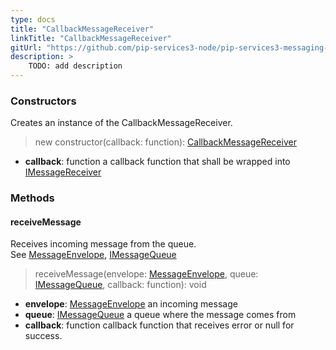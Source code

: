 ```yaml
---
type: docs
title: "CallbackMessageReceiver"
linkTitle: "CallbackMessageReceiver"
gitUrl: "https://github.com/pip-services3-node/pip-services3-messaging-node"
description: >
    TODO: add description
---
```


### Constructors
Creates an instance of the CallbackMessageReceiver.

> new constructor(callback: function): [CallbackMessageReceiver]()

- **callback**: function a callback function that shall be wrapped into [IMessageReceiver](../imessage_receiver)

### Methods

#### receiveMessage
Receives incoming message from the queue.  
See [MessageEnvelope](../message_envelope), [IMessageQueue](../imessage_queue)

> receiveMessage(envelope: [MessageEnvelope](../message_envelope), queue: [IMessageQueue](../imessage_queue), callback: function): void

- **envelope**: [MessageEnvelope](../message_envelope) an incoming message
- **queue**: [IMessageQueue](../imessage_queue) a queue where the message comes from
- **callback**: function callback function that receives error or null for success.
